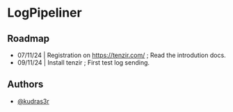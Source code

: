 
# LogPipeliner



## Roadmap

- 07/11/24 | Registration on https://tenzir.com/ ; Read the introdution docs.
- 09/11/24 | Install tenzir ; First test log sending.



## Authors

- [@kudras3r](https://www.github.com/kudras3r)

